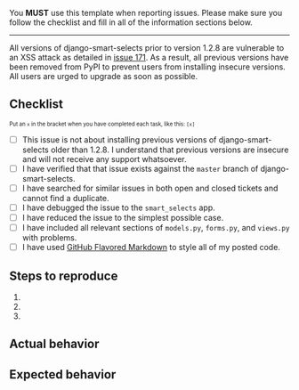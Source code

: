 You **MUST** use this template when reporting issues. Please make sure you follow the checklist and fill in all of the information sections below.

----------------

All versions of django-smart-selects prior to version 1.2.8 are vulnerable to an XSS attack as detailed in [issue 171](https://github.com/digi604/django-smart-selects/issues/171#issuecomment-276774103). As a result, all previous versions have been removed from PyPI to prevent users from installing insecure versions. All users are urged to upgrade as soon as possible.

## Checklist

<sup><sup>Put an `x` in the bracket when you have completed each task, like this: `[x]`</sup></sup>

- [ ] This issue is not about installing previous versions of django-smart-selects older than 1.2.8. I understand that previous versions are insecure and will not receive any support whatsoever.
- [ ] I have verified that that issue exists against the `master` branch of django-smart-selects.
- [ ] I have searched for similar issues in both open and closed tickets and cannot find a duplicate.
- [ ] I have debugged the issue to the `smart_selects` app.
- [ ] I have reduced the issue to the simplest possible case.
- [ ] I have included all relevant sections of `models.py`, `forms.py`, and `views.py` with problems.
- [ ] I have used [GitHub Flavored Markdown](https://help.github.com/articles/creating-and-highlighting-code-blocks/) to style all of my posted code.

## Steps to reproduce

1. 
2. 
3. 

## Actual behavior

## Expected behavior
